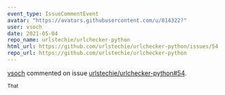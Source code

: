 ```yaml
---
event_type: IssueCommentEvent
avatar: "https://avatars.githubusercontent.com/u/814322?"
user: vsoch
date: 2021-05-04
repo_name: urlstechie/urlchecker-python
html_url: https://github.com/urlstechie/urlchecker-python/issues/54
repo_url: https://github.com/urlstechie/urlchecker-python
---
```


<a href='https://github.com/vsoch' target='_blank'>vsoch</a> commented on issue <a href='https://github.com/urlstechie/urlchecker-python/issues/54' target='_blank'>urlstechie/urlchecker-python#54</a>.

<small>That